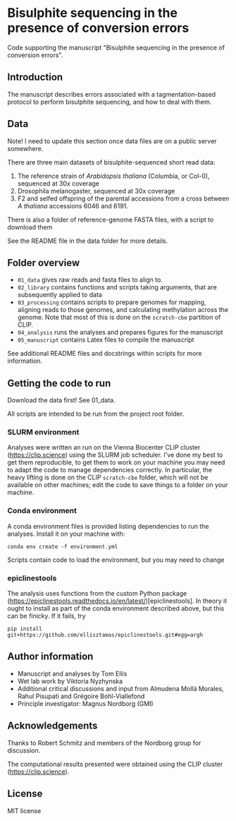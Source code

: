 # Bisulphite sequencing in the presence of conversion errors

Code supporting the manuscript "Bisulphite sequencing in the presence of
conversion errors".

## Introduction

The manuscript describes errors associated with a tagmentation-based protocol to
perform bisulphite sequencing, and how to deal with them.

## Data

Note! I need to update this section once data files are on a public server somewhere.

There are three main datasets of bisulphite-sequenced short read data:

1. The reference strain of *Arabidopsis thaliana* (Columbia, or Col-0), sequenced at 30x coverage
2. Drosophila melanogaster, sequenced at 30x coverage
3. F2 and selfed offspring of the parental accessions from a cross between *A thaliana* accessions 6046 and 6191.

There is also a folder of reference-genome FASTA files, with a script to download them

See the README file in the data folder for more details.

## Folder overview

- `01_data` gives raw reads and fasta files to align to.
- `02_library` contains functions and scripts taking arguments, that are subsequently applied to data
- `03_processing` contains scripts to prepare genomes for mapping, aligning reads to those genomes, and calculating methylation across the genome. Note that most of this is done on the `scratch-cbe` partition of CLIP.
- `04_analysis` runs the analyses and prepares figures for the manuscript
- `05_manuscript` contains Latex files to compile the manuscript

See additional README files and docstrings within scripts for more information.

## Getting the code to run

Download the data first! See 01_data.

All scripts are intended to be run from the project root folder.

### SLURM environment

Analyses were written an run on the Vienna Biocenter CLIP cluster (https://clip.science) using the SLURM job scheduler.
I've done my best to get them reproducible, to get them to work on your machine you may need to adapt the code to manage dependencies correctly.
In particular, the heavy lifting is done on the CLIP `scratch-cbe` folder, which will not be available on other machines; edit the code to save things to a folder on your machine.

### Conda environment

A conda environment files is provided listing dependencies to run the analyses.
Install it on your machine with:
```
conda env create -f environment.yml
```
Scripts contain code to load the environment, but you may need to change 

### epiclinestools

The analysis uses functions from the custom Python package (https://epiclinestools.readthedocs.io/en/latest/)[epiclinestools].
In theory it ought to install as part of the conda environment described above, but this can be finicky.
If it fails, try
```
pip install git+https://github.com/ellisztamas/epiclinestools.git#egg=argh
```

## Author information

* Manuscript and analyses by Tom Ellis
* Wet lab work by Viktoria Nyzhynska
* Additional critical discussions and input from Almudena Mollá Morales, Rahul Pisupati and Grégoire Bohl-Viallefond
* Principle investigator: Magnus Nordborg (GMI)

## Acknowledgements

Thanks to Robert Schmitz and members of the Nordborg group for discussion.

The computational results presented were obtained using the CLIP cluster (https://clip.science).

## License

MIT license
